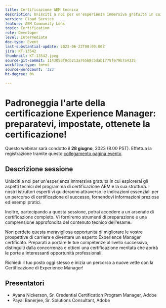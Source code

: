 ```yaml
---
title: Certificazione AEM tecnica
description: Unisciti a noi per un'esperienza immersiva gratuita in cui esplorerai gli aspetti tecnici del programma di certificazione AEM e la sua struttura. I nostri istruttori esperti ti guideranno attraverso le indicazioni essenziali per un percorso di certificazione di successo, fornendoti informazioni preziose ed esempi pratici.Inoltre, partecipando a questa sessione, potrai accedere a un arsenale di certificazione completo. Vi forniremo i toolkit di preparazione, e una comprensione approfondita del contenuto tecnico dell'esame.Non perdere questa meravigliosa opportunità per aumentare le vostre prospettive di carriera e diventare un esperto Experience Manager certificato. Preparati a portare le tue competenze al livello successivo, distinguiti dalla concorrenza e ottieni una certificazione meritata che aprirà le porte a interessanti opportunità professionali.Richiedi il tuo posto oggi e inizia un percorso a nuove vette con la certificazione Experience Manager!
version: Cloud Service
feature: AEM Community Lens
topic: Certification
role: Developer
level: Intermediate
doc-type: Event
last-substantial-update: 2023-06-22T00:00:00Z
jira: KT-13542
thumbnail: KT-13542.jpeg
source-git-commit: 1143058f0cb213a765b8cbdab1779fe79b7a4335
workflow-type: tm+mt
source-wordcount: '323'
ht-degree: 0%

---
```



# Padroneggia l&#39;arte della certificazione Experience Manager: preparatevi, impostate, ottenete la certificazione!

Questo webinar sarà condotto il **28 giugno**, 2023 (8.00 PST). Effettua la registrazione tramite questo [collegamento pagina evento](https://adobe.ly/3Ni6XeL).

## Descrizione sessione

Unisciti a noi per un&#39;esperienza immersiva gratuita in cui esplorerai gli aspetti tecnici del programma di certificazione AEM e la sua struttura. I nostri istruttori esperti vi guideranno attraverso le indicazioni essenziali per un percorso di certificazione di successo, fornendovi informazioni preziose ed esempi pratici.

Inoltre, partecipando a questa sessione, potrai accedere a un arsenale di certificazione completo. Vi forniremo strumenti di preparazione e una comprensione approfondita del contenuto tecnico dell&#39;esame.

Non perdete questa meravigliosa opportunità di migliorare le vostre prospettive di carriera e diventare un esperto Experience Manager certificato. Preparati a portare le tue competenze al livello successivo, distinguiti dalla concorrenza e ottieni una certificazione meritata che aprirà le porte a interessanti opportunità professionali.

Richiedi il tuo posto oggi stesso e inizia un percorso a nuove vette con la Certificazione di Experience Manager!

## Presentatori

* Ayana Nickerson, Sr. Credential Certification Program Manager, Adobe
* Payal Banerjee, Sr. Solutions Consultant, Adobe
